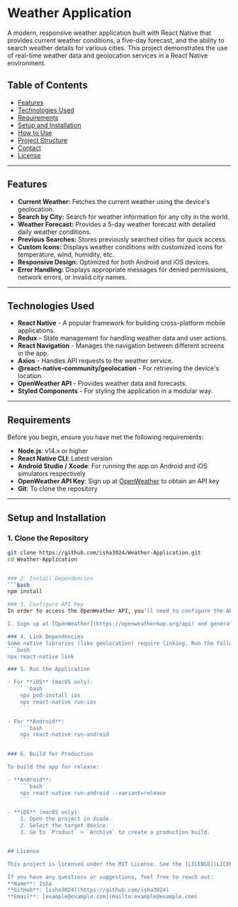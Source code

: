 # Weather Application

A modern, responsive weather application built with React Native that provides current weather conditions, a five-day forecast, and the ability to search weather details for various cities. This project demonstrates the use of real-time weather data and geolocation services in a React Native environment.

## Table of Contents
- [Features](#features)
- [Technologies Used](#technologies-used)
- [Requirements](#requirements)
- [Setup and Installation](#setup-and-installation)
- [How to Use](#how-to-use)
- [Project Structure](#project-structure)
- [Contact](#contact)
- [License](#license)

---

## Features

- **Current Weather:** Fetches the current weather using the device's geolocation.
- **Search by City:** Search for weather information for any city in the world.
- **Weather Forecast:** Provides a 5-day weather forecast with detailed daily weather conditions.
- **Previous Searches:** Stores previously searched cities for quick access.
- **Custom Icons:** Displays weather conditions with customized icons for temperature, wind, humidity, etc.
- **Responsive Design:** Optimized for both Android and iOS devices.
- **Error Handling:** Displays appropriate messages for denied permissions, network errors, or invalid city names.

---

## Technologies Used

- **React Native** - A popular framework for building cross-platform mobile applications.
- **Redux** - State management for handling weather data and user actions.
- **React Navigation** - Manages the navigation between different screens in the app.
- **Axios** - Handles API requests to the weather service.
- **@react-native-community/geolocation** - For retrieving the device's location.
- **OpenWeather API** - Provides weather data and forecasts.
- **Styled Components** - For styling the application in a modular way.
  
---

## Requirements

Before you begin, ensure you have met the following requirements:

- **Node.js**: v14.x or higher
- **React Native CLI**: Latest version
- **Android Studio / Xcode**: For running the app on Android and iOS simulators respectively
- **OpenWeather API Key**: Sign up at [OpenWeather](https://openweathermap.org/api) to obtain an API key
- **Git**: To clone the repository

---

## Setup and Installation

### 1. Clone the Repository
```bash
git clone https://github.com/isha3024/Weather-Application.git
cd Weather-Application


### 2. Install Dependencies
```bash
npm install

### 3. Configure API Key
In order to access the OpenWeather API, you'll need to configure the API key.

1. Sign up at [OpenWeather](https://openweathermap.org/api) and generate an API key.

### 4. Link Dependencies
Some native libraries (like geolocation) require linking. Run the following command:
```bash
npx react-native link

### 5. Run the Application

- For **iOS** (macOS only):
    ```bash
    npx pod-install ios
    npx react-native run-ios
    ```

- For **Android**:
    ```bash
    npx react-native run-android
    ```

### 6. Build for Production

To build the app for release:

- **Android**:
    ```bash
    npx react-native run-android --variant=release
    ```

- **iOS** (macOS only):
    1. Open the project in Xcode.
    2. Select the target device.
    3. Go to `Product` > `Archive` to create a production build.


## License

This project is licensed under the MIT License. See the [LICENSE](LICENSE) file for details.

If you have any questions or suggestions, feel free to reach out:
**Name**: Isha  
**GitHub**: [isha3024](https://github.com/isha3024)  
**Email**: [example@example.com](mailto:example@example.com)
